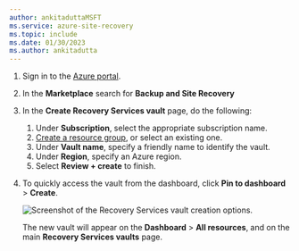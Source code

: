 ```yaml
---
author: ankitaduttaMSFT
ms.service: azure-site-recovery
ms.topic: include
ms.date: 01/30/2023
ms.author: ankitadutta
---
```


1. Sign in to the [Azure portal](https://portal.azure.com).
1. In the **Marketplace** search for **Backup and Site Recovery**
1. In the **Create Recovery Services vault** page, do the following:
    1. Under **Subscription**, select the appropriate subscription name.
    1. [Create a resource group](../articles/azure-resource-manager/templates/deploy-portal.md), or select an existing one. 
    1. Under **Vault name**, specify a friendly name to identify the vault. 
    1. Under **Region**, specify an Azure region.
    1. Select **Review + create** to finish. 
1. To quickly access the vault from the dashboard, click **Pin to dashboard** > **Create**.

   ![Screenshot of the Recovery Services vault creation options.](./media/site-recovery-create-vault/new-vault-settings.png)

   The new vault will appear on the **Dashboard** > **All resources**, and on the main **Recovery Services vaults** page.
